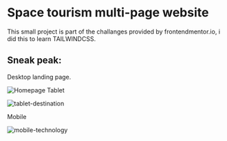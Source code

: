 # Space tourism multi-page website

This small project is part of the challanges provided by frontendmentor.io, i did this to learn TAILWINDCSS.

## Sneak peak:
Desktop landing page.

![Homepage](https://user-images.githubusercontent.com/44436863/223505325-8074cb4b-249b-4102-9e22-35abc3f506e7.jpg)
Tablet

![tablet-destination](https://user-images.githubusercontent.com/44436863/223505729-497f6d6e-4c3a-4281-8ab7-7df18252d3b7.jpg)

Mobile

![mobile-technology](https://user-images.githubusercontent.com/44436863/223505929-94c3b17f-2297-439e-828c-324b33a709a3.jpg)
